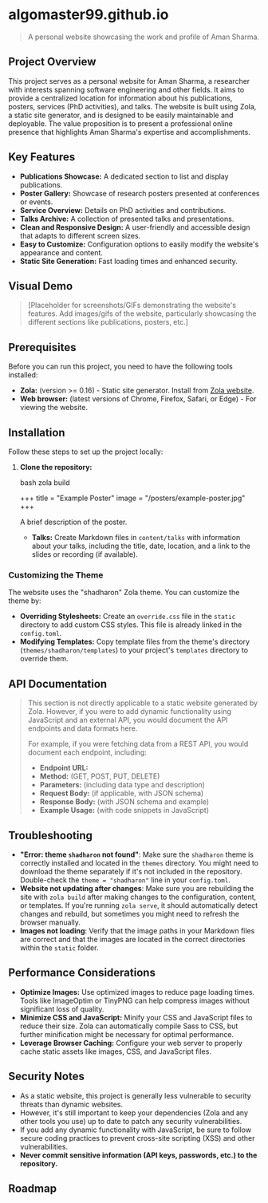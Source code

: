 
# algomaster99.github.io

> A personal website showcasing the work and profile of Aman Sharma.

## Project Overview

This project serves as a personal website for Aman Sharma, a researcher with interests spanning software engineering and other fields. It aims to provide a centralized location for information about his publications, posters, services (PhD activities), and talks. The website is built using Zola, a static site generator, and is designed to be easily maintainable and deployable. The value proposition is to present a professional online presence that highlights Aman Sharma's expertise and accomplishments.

## Key Features

*   **Publications Showcase:** A dedicated section to list and display publications.
*   **Poster Gallery:** Showcase of research posters presented at conferences or events.
*   **Service Overview:** Details on PhD activities and contributions.
*   **Talks Archive:** A collection of presented talks and presentations.
*   **Clean and Responsive Design:** A user-friendly and accessible design that adapts to different screen sizes.
*   **Easy to Customize:** Configuration options to easily modify the website's appearance and content.
*   **Static Site Generation:**  Fast loading times and enhanced security.

## Visual Demo

> \[Placeholder for screenshots/GIFs demonstrating the website's features. Add images/gifs of the website, particularly showcasing the different sections like publications, posters, etc.]

## Prerequisites

Before you can run this project, you need to have the following tools installed:

*   **Zola:** (version >= 0.16) - Static site generator.  Install from [Zola website](https://www.getzola.org/).
*   **Web browser:** (latest versions of Chrome, Firefox, Safari, or Edge) - For viewing the website.

## Installation

Follow these steps to set up the project locally:

1.  **Clone the repository:**

    bash
    zola build
    
    +++
    title = "Example Poster"
    image = "/posters/example-poster.jpg"
    +++

    A brief description of the poster.
    *   **Talks:**  Create Markdown files in `content/talks` with information about your talks, including the title, date, location, and a link to the slides or recording (if available).

### Customizing the Theme

The website uses the "shadharon" Zola theme.  You can customize the theme by:

*   **Overriding Stylesheets:** Create an `override.css` file in the `static` directory to add custom CSS styles. This file is already linked in the `config.toml`.
*   **Modifying Templates:**  Copy template files from the theme's directory (`themes/shadharon/templates`) to your project's `templates` directory to override them.

## API Documentation

> This section is not directly applicable to a static website generated by Zola.  However, if you were to add dynamic functionality using JavaScript and an external API, you would document the API endpoints and data formats here.
>
> For example, if you were fetching data from a REST API, you would document each endpoint, including:
>
> *   **Endpoint URL:**
> *   **Method:** (GET, POST, PUT, DELETE)
> *   **Parameters:** (including data type and description)
> *   **Request Body:** (if applicable, with JSON schema)
> *   **Response Body:** (with JSON schema and example)
> *   **Example Usage:** (with code snippets in JavaScript)

## Troubleshooting

*   **"Error: theme `shadharon` not found"**: Make sure the `shadharon` theme is correctly installed and located in the `themes` directory.  You might need to download the theme separately if it's not included in the repository.  Double-check the `theme = "shadharon"` line in your `config.toml`.
*   **Website not updating after changes**:  Make sure you are rebuilding the site with `zola build` after making changes to the configuration, content, or templates.  If you're running `zola serve`, it should automatically detect changes and rebuild, but sometimes you might need to refresh the browser manually.
*   **Images not loading**: Verify that the image paths in your Markdown files are correct and that the images are located in the correct directories within the `static` folder.

## Performance Considerations

*   **Optimize Images:**  Use optimized images to reduce page loading times. Tools like ImageOptim or TinyPNG can help compress images without significant loss of quality.
*   **Minimize CSS and JavaScript:**  Minify your CSS and JavaScript files to reduce their size. Zola can automatically compile Sass to CSS, but further minification might be necessary for optimal performance.
*   **Leverage Browser Caching:** Configure your web server to properly cache static assets like images, CSS, and JavaScript files.

## Security Notes

*   As a static website, this project is generally less vulnerable to security threats than dynamic websites.
*   However, it's still important to keep your dependencies (Zola and any other tools you use) up to date to patch any security vulnerabilities.
*   If you add any dynamic functionality with JavaScript, be sure to follow secure coding practices to prevent cross-site scripting (XSS) and other vulnerabilities.
*   **Never commit sensitive information (API keys, passwords, etc.) to the repository.**

## Roadmap

